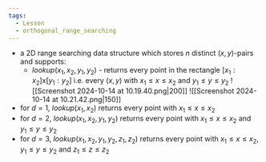 ```yaml
---
tags:
  - Lesson
  - orthogonal_range_searching
---
```

- a 2D range searching data structure which stores $n$ distinct $(x,y)$-pairs and supports:
	- $lookup(x_1,x_2,y_1,y_2)$ - returns every point in the rectangle $[x_1:x_2]$x$[y_1:y_2]$ i.e. every $(x,y)$ with $x_1 \leq x \leq x_2$ and $y_1\leq y\leq y_2$
	![[Screenshot 2024-10-14 at 10.19.40.png|200]]
	![[Screenshot 2024-10-14 at 10.21.42.png|150]]
- for $d=1$, $lookup(x_1,x_2)$ returns every point with $x_1\leq x \leq x_2$
- for $d=2$, $lookup(x_1,x_2,y_1,y_2)$ returns every point with $x_1\leq x \leq x_2$ and $y_1\leq y \leq y_2$ 
- for $d=3$, $lookup(x_1,x_2,y_1,y_2,z_1,z_2)$ returns every point with $x_1\leq x \leq x_2$, $y_1\leq y \leq y_2$ and $z_1\leq z \leq z_2$
